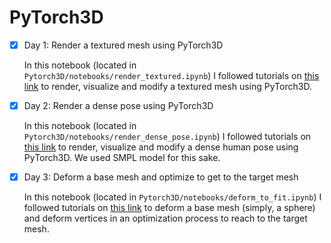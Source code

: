 # PyTorch3D

- [x] Day 1: Render a textured mesh using PyTorch3D
  
  In this notebook (located in `Pytorch3D/notebooks/render_textured.ipynb`) I followed tutorials on [this link](https://pytorch3d.org/tutorials/) to render, visualize and modify a textured mesh using PyTorch3D.

- [x] Day 2: Render a dense pose using PyTorch3D
  
  In this notebook (located in `Pytorch3D/notebooks/render_dense_pose.ipynb`) I followed tutorials on [this link](https://pytorch3d.org/tutorials/) to render, visualize and modify a dense human pose using PyTorch3D. We used SMPL model for this sake.

- [x] Day 3: Deform a base mesh and optimize to get to the target mesh

  In this notebook (located in `Pytorch3D/notebooks/deform_to_fit.ipynb`) I followed tutorials on [this link](https://pytorch3d.org/tutorials/) to deform a base mesh (simply, a sphere) and deform vertices in an optimization process to reach to the target mesh.
